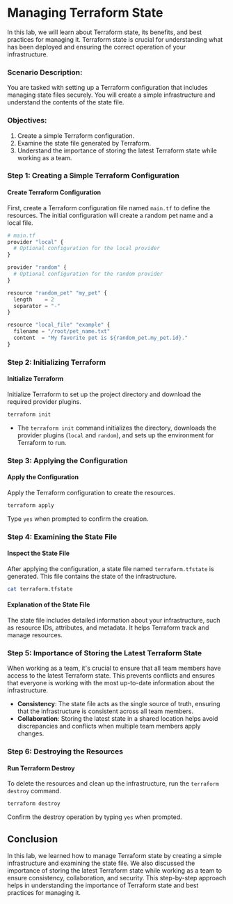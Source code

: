 # Managing Terraform State

In this lab, we will learn about Terraform state, its benefits, and best practices for managing it. Terraform state is crucial for understanding what has been deployed and ensuring the correct operation of your infrastructure.

### Scenario Description:
You are tasked with setting up a Terraform configuration that includes managing state files securely. You will create a simple infrastructure and understand the contents of the state file.

### Objectives:
1. Create a simple Terraform configuration.
2. Examine the state file generated by Terraform.
3. Understand the importance of storing the latest Terraform state while working as a team.

### Step 1: Creating a Simple Terraform Configuration

#### Create Terraform Configuration
First, create a Terraform configuration file named `main.tf` to define the resources. The initial configuration will create a random pet name and a local file.

```py
# main.tf
provider "local" {
  # Optional configuration for the local provider
}

provider "random" {
  # Optional configuration for the random provider
}

resource "random_pet" "my_pet" {
  length    = 2
  separator = "-"
}

resource "local_file" "example" {
  filename = "/root/pet_name.txt"
  content  = "My favorite pet is ${random_pet.my_pet.id}."
}
```

### Step 2: Initializing Terraform

#### Initialize Terraform
Initialize Terraform to set up the project directory and download the required provider plugins.

```sh
terraform init
```

- The `terraform init` command initializes the directory, downloads the provider plugins (`local` and `random`), and sets up the environment for Terraform to run.

### Step 3: Applying the Configuration

#### Apply the Configuration
Apply the Terraform configuration to create the resources.

```sh
terraform apply
```

Type `yes` when prompted to confirm the creation.

### Step 4: Examining the State File

#### Inspect the State File
After applying the configuration, a state file named `terraform.tfstate` is generated. This file contains the state of the infrastructure.

```sh
cat terraform.tfstate
```

#### Explanation of the State File
The state file includes detailed information about your infrastructure, such as resource IDs, attributes, and metadata. It helps Terraform track and manage resources.

### Step 5: Importance of Storing the Latest Terraform State

When working as a team, it's crucial to ensure that all team members have access to the latest Terraform state. This prevents conflicts and ensures that everyone is working with the most up-to-date information about the infrastructure. 

- **Consistency**: The state file acts as the single source of truth, ensuring that the infrastructure is consistent across all team members.
- **Collaboration**: Storing the latest state in a shared location helps avoid discrepancies and conflicts when multiple team members apply changes.

### Step 6: Destroying the Resources

#### Run Terraform Destroy
To delete the resources and clean up the infrastructure, run the `terraform destroy` command.

```sh
terraform destroy
```

Confirm the destroy operation by typing `yes` when prompted.

## Conclusion

In this lab, we learned how to manage Terraform state by creating a simple infrastructure and examining the state file. We also discussed the importance of storing the latest Terraform state while working as a team to ensure consistency, collaboration, and security. This step-by-step approach helps in understanding the importance of Terraform state and best practices for managing it.
